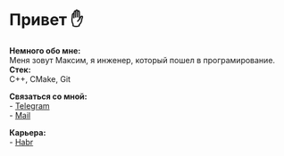 # __Привет :raised_hand:__
__Немного обо мне:__  
        Меня зовут Максим, я инженер, который пошел в програмирование. 
__Стек:__  
        С++, CMake, Git

__Связаться со мной:__  
        - [Telegram](https://t.me/ma_xima)  
        - [Mail](https://ma_xima@inbox.ru)  

__Карьера:__   
        - [Habr](https://career.habr.com/ma_xima/)  
